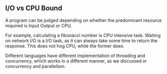 ## I/O vs CPU Bound

A program can be judged depending on whether the predominant resource required is Input Output or CPU.

For example, calculating a fibonacci number is CPU intensive task.
Waiting on network I/O is a I/O task, as it can always take some time to return the response. This does not hog CPU, while the former does.

Different languages have different implementation of threading and concurrency, which works in a different manner, as we discussed in concurrency and parallelism.
